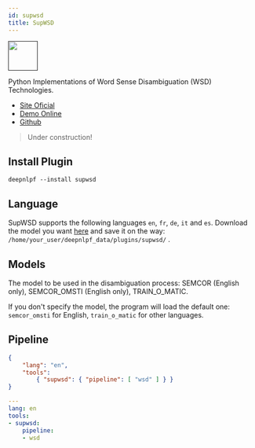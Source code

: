 ```yaml
---
id: supwsd
title: SupWSD
---
```


<a href="" target="_blank">
    <img src="https://supwsd.net/supwsd/img/supwsd_logo_com.png" data-canonical-src="" width="60" height="60" />
</a>

Python Implementations of Word Sense Disambiguation (WSD) Technologies.

- [Site Oficial](https://supwsd.net/supwsd/)
- [Demo Online](https://supwsd.net/supwsd/demo.jsp)
- [Github](https://github.com/SI3P/supWSD)

> Under construction!

## Install Plugin
```Shell
deepnlpf --install supwsd
```

## Language
SupWSD supports the following languages ```en```, ```fr```, ```de```, ```it``` and ```es```. Download the model you want [here](https://supwsd.net/supwsd/downloads.jsp) and save it on the way: ```/home/your_user/deepnlpf_data/plugins/supwsd/``` .

## Models

The model to be used in the disambiguation process: SEMCOR (English only), SEMCOR_OMSTI (English only), TRAIN_O_MATIC.

If you don't specify the model, the program will load the default one: ```semcor_omsti``` for English, ```train_o_matic``` for other languages.

## Pipeline
<!--DOCUSAURUS_CODE_TABS-->

<!--Json--> 
```json
{
    "lang": "en",
    "tools": 
        { "supwsd": { "pipeline": [ "wsd" ] } }
}
```

<!--yaml-->
```yaml
---
lang: en
tools:
- supwsd:
    pipeline:
    - wsd

```

<!--END_DOCUSAURUS_CODE_TABS-->